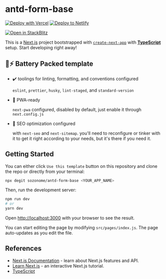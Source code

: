# antd-form-base

[![Deploy with Vercel](https://vercel.com/button)](https://vercel.com/import/git?s=https://github.com/sozonome/antd-form-base) [![Deploy to Netlify](https://www.netlify.com/img/deploy/button.svg)](https://app.netlify.com/start/deploy?repository=https://github.com/sozonome/antd-form-base)

[![Open in StackBlitz](https://developer.stackblitz.com/img/open_in_stackblitz.svg)](https://stackblitz.com/github/sozonome/antd-form-base)

This is a [Next.js](https://nextjs.org/) project bootstrapped with [`create-next-app`](https://github.com/vercel/next.js/tree/canary/packages/create-next-app) with [**TypeScript**](https://www.typescriptlang.org) setup.
Start developing right away!

## 🔋⚡ Battery Packed template

- ✔️ toolings for linting, formatting, and conventions configured

  `eslint`, `prettier`, `husky`, `lint-staged`, and `standard-version`

- 📱 PWA-ready

  `next-pwa` configured, disabled by default, just enable it through `next.config.js`

- 🔎 SEO optimization configured

  with `next-seo` and `next-sitemap`. you'll need to reconfigure or tinker with it to get it right according to your needs, but it's there if you need it.

## Getting Started

You can either click `Use this template` button on this repository and clone the repo or directly from your terminal:

```bash
npx degit sozonome/antd-form-base <YOUR_APP_NAME>
```

Then, run the development server:

```bash
npm run dev
# or
yarn dev
```

Open [http://localhost:3000](http://localhost:3000) with your browser to see the result.

You can start editing the page by modifying `src/pages/index.js`. The page auto-updates as you edit the file.

## References

- [Next.js Documentation](https://nextjs.org/docs) - learn about Next.js features and API.
- [Learn Next.js](https://nextjs.org/learn) - an interactive Next.js tutorial.
- [TypeScript](https://www.typescriptlang.org)
